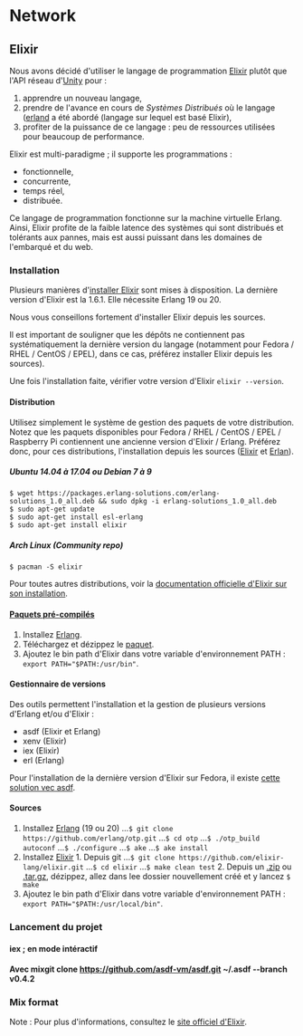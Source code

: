 # Network

## Elixir 

Nous avons décidé d'utiliser le langage de programmation [Elixir](https://elixir-lang.org) plutôt que l'API réseau d'[Unity](https://unity3d.com/fr/) pour : 

  1. apprendre un nouveau langage,
  2. prendre de l'avance en cours de _Systèmes Distribués_ où le langage ([erland](http://www.erlang.org/) a été abordé (langage sur lequel est basé Elixir),
  3. profiter de la puissance de ce langage : peu de ressources utilisées pour beaucoup de performance.

Elixir est multi-paradigme ; il supporte les programmations :

  * fonctionnelle,
  * concurrente,
  * temps réel,
  * distribuée.

Ce langage de programmation fonctionne sur la machine virtuelle Erlang.
Ainsi, Elixir profite de la faible latence des systèmes qui sont distribués et tolérants aux pannes, mais est aussi puissant dans les domaines de l'embarqué et du web.

### Installation

Plusieurs manières d'[installer Elixir](https://elixir-lang.org/install.html) sont mises à disposition.
La dernière version d'Elixir est la 1.6.1. Elle nécessite Erlang 19 ou 20.

Nous vous conseillons fortement d'installer Elixir depuis les sources.

Il est important de souligner que les dépôts ne contiennent pas systématiquement la dernière version du langage (notamment pour Fedora / RHEL / CentOS / EPEL), dans ce cas, préférez installer Elixir depuis les sources).

Une fois l'installation faite, vérifier votre version d'Elixir `elixir --version`.

#### Distribution

Utilisez simplement le système de gestion des paquets de votre distribution.
Notez que les paquets disponibles pour Fedora / RHEL / CentOS / EPEL / Raspberry Pi contiennent une ancienne version d'Elixir / Erlang. Préférez donc, pour ces distributions, l'installation depuis les sources ([Elixir](https://github.com/elixir-lang/elixir) et [Erlan](https://github.com/erlang/otp)).

##### Ubuntu 14.04 à 17.04 ou Debian 7 à 9

```
$ wget https://packages.erlang-solutions.com/erlang-solutions_1.0_all.deb && sudo dpkg -i erlang-solutions_1.0_all.deb
$ sudo apt-get update
$ sudo apt-get install esl-erlang
$ sudo apt-get install elixir
```

##### Arch Linux (Community repo)
```
$ pacman -S elixir
```

Pour toutes autres distributions, voir la [documentation officielle d'Elixir sur son installation](https://elixir-lang.org/install.html#distributions).

#### [Paquets pré-compilés](https://elixir-lang.org/install.html#precompiled-package)

  1. Installez [Erlang](http://erlang.org/doc/installation_guide/INSTALL.html).
  2. Téléchargez et dézippez le [paquet](https://github.com/elixir-lang/elixir/releases/download/v1.6.1/Precompiled.zip).
  3. Ajoutez le bin path d'Elixir dans votre variable d'environnement PATH : `export PATH="$PATH:/usr/bin"`.

#### Gestionnaire de versions

Des outils permettent l'installation et la gestion de plusieurs versions d'Erlang et/ou d'Elixir :

  * asdf (Elixir et Erlang)
  * xenv (Elixir)
  * iex (Elixir)
  * erl (Erlang)

Pour l'installation de la dernière version d'Elixir sur Fedora, il existe [cette solution vec asdf](https://github.com/asdf-vm/asdf).

#### Sources

  1. Installez [Erlang](https://github.com/erlang/otp) (19 ou 20)
  ...`$ git clone https://github.com/erlang/otp.git`
  ...`$ cd otp`
  ...`$ ./otp_build autoconf`
  ...`$ ./configure`
  ...`$ ake`
  ...`$ ake install`
  2. Installez [Elixir](https://elixir-lang.org/install.html#compiling-from-source-unix-and-mingw)
    1. Depuis git
  ...`$ git clone https://github.com/elixir-lang/elixir.git`
  ...`$ cd elixir`
  ...`$ make clean test`
    2. Depuis un [.zip](https://github.com/elixir-lang/elixir/archive/v1.6.1.zip) ou [.tar.gz](https://github.com/elixir-lang/elixir/archive/v1.6.1.tar.gz), dézippez, allez dans lee dossier nouvellement créé et y lancez `$ make`
  3. Ajoutez le bin path d'Elixir dans votre variable d'environnement PATH : `export PATH="$PATH:/usr/local/bin"`.

### Lancement du projet

#### iex ; en mode intéractif
#### Avec mixgit clone https://github.com/asdf-vm/asdf.git ~/.asdf --branch v0.4.2

### Mix format

Note : Pour plus d'informations, consultez le [site officiel d'Elixir](https://elixir-lang.org/).

